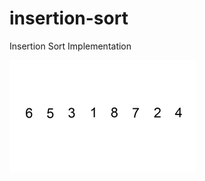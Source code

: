 # insertion-sort
Insertion Sort Implementation

![Insertion Sort](insertion-sort-example.gif?raw=true "Insertion Sort")
